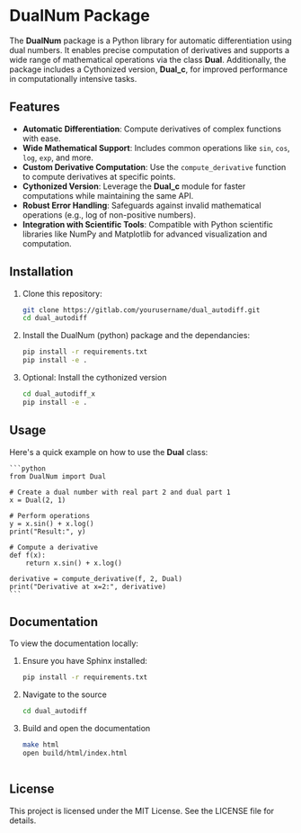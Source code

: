# DualNum Package

The **DualNum**  package is a Python library for automatic differentiation using dual numbers. It enables precise computation of derivatives and supports a wide range of mathematical operations via the class **Dual**. Additionally, the package includes a Cythonized version, **Dual_c**, for improved performance in computationally intensive tasks.

## Features
- **Automatic Differentiation**: Compute derivatives of complex functions with ease.
- **Wide Mathematical Support**: Includes common operations like `sin`, `cos`, `log`, `exp`, and more.
- **Custom Derivative Computation**: Use the `compute_derivative` function to compute derivatives at specific points.
- **Cythonized Version**: Leverage the **Dual_c** module for faster computations while maintaining the same API.
- **Robust Error Handling**: Safeguards against invalid mathematical operations (e.g., log of non-positive numbers).
- **Integration with Scientific Tools**: Compatible with Python scientific libraries like NumPy and Matplotlib for advanced visualization and computation.

## Installation

1. Clone this repository:
   ```bash
   git clone https://gitlab.com/yourusername/dual_autodiff.git
   cd dual_autodiff
   ```

2. Install the DualNum (python) package and the dependancies:
   ```bash
   pip install -r requirements.txt
   pip install -e .
   ```

3. Optional: Install the cythonized version
   ```bash
   cd dual_autodiff_x
   pip install -e .
   ```

## Usage

Here's a quick example on how to use the **Dual** class:

    ```python
    from DualNum import Dual

    # Create a dual number with real part 2 and dual part 1
    x = Dual(2, 1)

    # Perform operations
    y = x.sin() + x.log()
    print("Result:", y)

    # Compute a derivative
    def f(x):
        return x.sin() + x.log()

    derivative = compute_derivative(f, 2, Dual)
    print("Derivative at x=2:", derivative)
    ```

## Documentation

To view the documentation locally:

1. Ensure you have Sphinx installed:
   ```bash
   pip install -r requirements.txt

2. Navigate to the source
    ```bash
    cd dual_autodiff

3. Build and open the documentation
    ```bash
    make html
    open build/html/index.html



## License

This project is licensed under the MIT License. See the LICENSE file for details.

